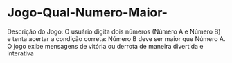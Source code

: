 # Jogo-Qual-Numero-Maior-
Descrição do Jogo: O usuário digita dois números (Número A e Número B) e tenta acertar a condição correta: Número B deve ser maior que Número A. O jogo exibe mensagens de vitória ou derrota de maneira divertida e interativa
